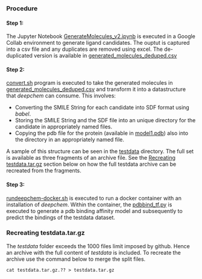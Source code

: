 ### Procedure
#### Step 1: 
The Jupyter Notebook [GenerateMolecules_v2.ipynb](../main/GenerateMolecules_v2.ipynb) is executed in a Google Collab environment to generate ligand candidates. The ouptut is captured into a csv file and any duplicates are removed using excel. The de-duplicated version is available in [generated_molecules_deduped.csv](../main/generated-molecules/generated_molecules_deduped.csv)

#### Step 2:
[convert.sh](../main/convert.sh) program is executed to take the generated molecules in [generated_molecules_deduped.csv](../main/generated-molecules/generated_molecules_deduped.csv) and transform it into a datastructure that *deepchem* can consume. This involves:
  * Converting the SMILE String for each candidate into SDF format using *babel*.
  * Storing the SMILE String and the SDF file into an unique directory for the candidate in appropriately named files.
  * Copying the pdb file for the protein (available in [model1.pdb](../main/model1.pdb)) also into the directory in an appropriately named file.

A sample of this structure can be seen in the [testdata](../main/testdata) directory. The full set is available as three fragments of an archive file. See the [Recreating testdata.tar.gz](#recreating-testdatatargz) section below on how the full testdata archive can be recreated from the fragments.

#### Step 3:
[rundeepchem-docker.sh](../main/rundeepchem-docker.sh) is executed to run a docker container with an installation of *deepchem*. Within the container, the [pdbbind_tf.py](../main/pdbbind_tf.py) is executed to generate a pdb binding affinity model and subsequently to predict the bindings of the testdata dataset.



### Recreating testdata.tar.gz
The *testdata* folder exceeds the 1000 files limit imposed by github. Hence an archive with the full content of *testdata* is included. To recreate the archive use the command below to merge the split files.
```
cat testdata.tar.gz.?? > testdata.tar.gz
```
